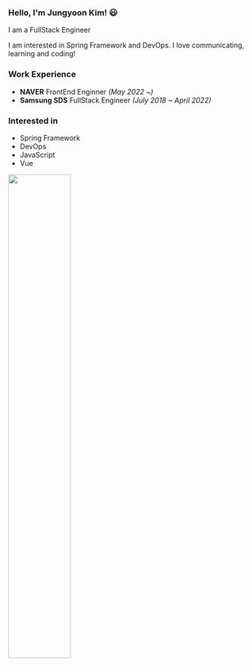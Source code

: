 
### Hello, I'm Jungyoon Kim! 😃

I am a FullStack Engineer

I am interested in Spring Framework and DevOps. I love communicating, learning and coding! 

 
### Work Experience
- **NAVER** FrontEnd Enginner *(May 2022 ~)*
- **Samsung SDS** FullStack Engineer *(July 2018 ~ April 2022)*
  
### Interested in
- Spring Framework
- DevOps
- JavaScript
- Vue

<img src="https://github-readme-stats.vercel.app/api?username=skyepodium&theme=nightowl&show_icons=true" align="left" style="width: 50%" />

